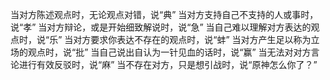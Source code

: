 当对方陈述观点时，无论观点对错，说“典” 
当对方支持自己不支持的人或事时，说“孝” 
当对方辩论，或是开始细致解说时，说“急” 
当自己难以理解对方表达的观点时，说“乐” 
当对方要求你表达不存在的观点时，说“蚌” 
当对方产生足以称为立场的观点时，说“批” 
当自己说出自认为一针见血的话时，说“赢” 
当无法对对方言论进行有效反驳时，说“麻” 
当不存在对方，只是想引战时，说“原神怎么你了？”

